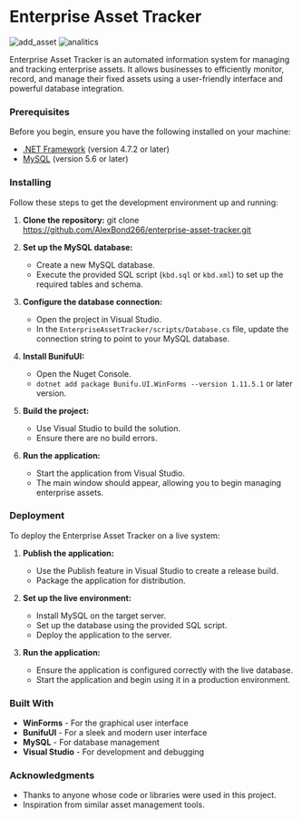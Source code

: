 # Enterprise Asset Tracker
![add_asset](https://github.com/user-attachments/assets/808ab04c-38a7-4f4d-bde2-6f968ede10c1)
![analitics](https://github.com/user-attachments/assets/cbea9f67-8763-4fb9-bcca-f233c3e339c5)

Enterprise Asset Tracker is an automated information system for managing and tracking enterprise assets. It allows businesses to efficiently monitor, record, and manage their fixed assets using a user-friendly interface and powerful database integration.

### Prerequisites

Before you begin, ensure you have the following installed on your machine:

- [.NET Framework](https://dotnet.microsoft.com/download/dotnet-framework) (version 4.7.2 or later)
- [MySQL](https://dev.mysql.com/downloads/mysql/) (version 5.6 or later)

### Installing

Follow these steps to get the development environment up and running:

1. **Clone the repository:**
   git clone https://github.com/AlexBond266/enterprise-asset-tracker.git

2. **Set up the MySQL database:**
   - Create a new MySQL database.
   - Execute the provided SQL script (`kbd.sql` or `kbd.xml`) to set up the required tables and schema.

3. **Configure the database connection:**
   - Open the project in Visual Studio.
   - In the `EnterpriseAssetTracker/scripts/Database.cs` file, update the connection string to point to your MySQL database.

4. **Install BunifuUI:**
   - Open the Nuget Console.
   - `dotnet add package Bunifu.UI.WinForms --version 1.11.5.1` or later version.

5. **Build the project:**
   - Use Visual Studio to build the solution.
   - Ensure there are no build errors.

6. **Run the application:**
   - Start the application from Visual Studio.
   - The main window should appear, allowing you to begin managing enterprise assets.

### Deployment

To deploy the Enterprise Asset Tracker on a live system:

1. **Publish the application:**
   - Use the Publish feature in Visual Studio to create a release build.
   - Package the application for distribution.

2. **Set up the live environment:**
   - Install MySQL on the target server.
   - Set up the database using the provided SQL script.
   - Deploy the application to the server.

3. **Run the application:**
   - Ensure the application is configured correctly with the live database.
   - Start the application and begin using it in a production environment.

### Built With

- **WinForms** - For the graphical user interface
- **BunifuUI** - For a sleek and modern user interface
- **MySQL** - For database management
- **Visual Studio** - For development and debugging

### Acknowledgments

- Thanks to anyone whose code or libraries were used in this project.
- Inspiration from similar asset management tools.
